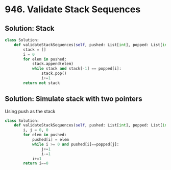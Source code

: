 # 946. Validate Stack Sequences

## Solution: Stack 

```py
class Solution:
    def validateStackSequences(self, pushed: List[int], popped: List[int]) -> bool:
        stack = []
        i = 0
        for elem in pushed:
            stack.append(elem)
            while stack and stack[-1] == popped[i]:
                stack.pop()
                i+=1
        return not stack
```

## Solution: Simulate stack with two pointers

Using push as the stack 

```py
class Solution:
    def validateStackSequences(self, pushed: List[int], popped: List[int]) -> bool:
        i, j = 0, 0
        for elem in pushed:
            pushed[i] = elem
            while i >= 0 and pushed[i]==popped[j]:
                j+=1
                i-=1
            i+=1
        return i==0
```

